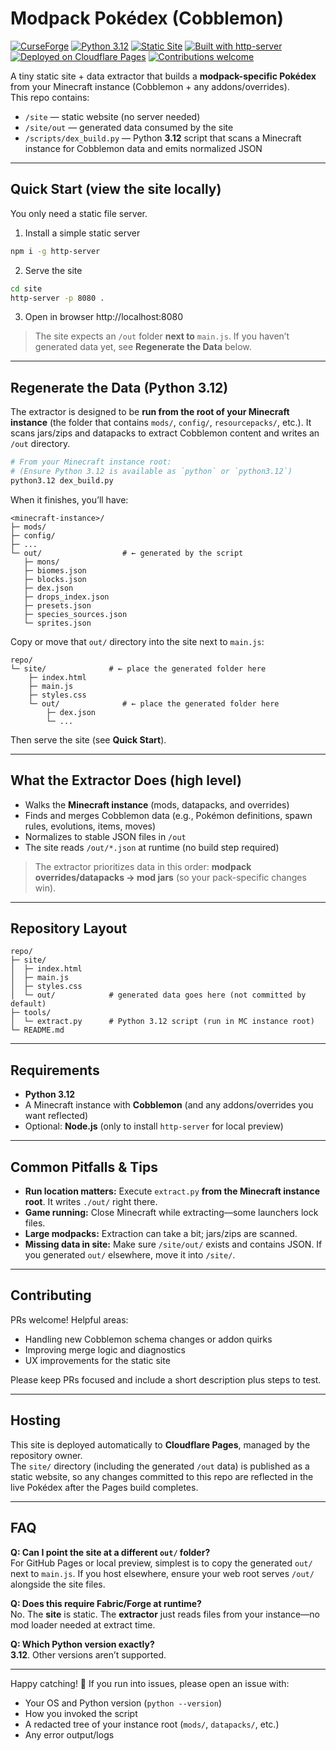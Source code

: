 # Modpack Pokédex (Cobblemon)

[![CurseForge](https://img.shields.io/badge/CurseForge-My_Modpack-orange?logo=curseforge)](https://www.curseforge.com/minecraft/modpacks/cobblemon-academy)
[![Python 3.12](https://img.shields.io/badge/python-3.12-blue.svg)](https://www.python.org/downloads/release/python-3120/)
[![Static Site](https://img.shields.io/badge/site-static-green.svg)](#)
[![Built with http-server](https://img.shields.io/badge/devserver-http--server-orange.svg)](https://www.npmjs.com/package/http-server)
[![Deployed on Cloudflare Pages](https://img.shields.io/badge/deploy-Cloudflare_Pages-F38020?logo=cloudflare)](https://pages.cloudflare.com/)
[![Contributions welcome](https://img.shields.io/badge/contributions-welcome-brightgreen.svg)](../../issues)

A tiny static site + data extractor that builds a **modpack-specific Pokédex** from your Minecraft instance (Cobblemon + any addons/overrides).  
This repo contains:

- `/site` — static website (no server needed)
- `/site/out` — generated data consumed by the site
- `/scripts/dex_build.py` — Python **3.12** script that scans a Minecraft instance for Cobblemon data and emits normalized JSON

---

## Quick Start (view the site locally)

You only need a static file server.

1. Install a simple static server

```bash
npm i -g http-server
```

2. Serve the site

```bash
cd site
http-server -p 8080 .
```

3. Open in browser
   http://localhost:8080

> The site expects an `/out` folder **next to** `main.js`. If you haven’t generated data yet, see **Regenerate the Data** below.

---

## Regenerate the Data (Python 3.12)

The extractor is designed to be **run from the root of your Minecraft instance** (the folder that contains `mods/`, `config/`, `resourcepacks/`, etc.). It scans jars/zips and datapacks to extract Cobblemon content and writes an `/out` directory.

```bash
# From your Minecraft instance root:
# (Ensure Python 3.12 is available as `python` or `python3.12`)
python3.12 dex_build.py
```

When it finishes, you’ll have:

```
<minecraft-instance>/
├─ mods/
├─ config/
├─ ...
└─ out/                  # ← generated by the script
   ├─ mons/
   ├─ biomes.json
   ├─ blocks.json
   ├─ dex.json
   ├─ drops_index.json
   ├─ presets.json
   ├─ species_sources.json
   └─ sprites.json
```

Copy or move that `out/` directory into the site next to `main.js`:

```
repo/
└─ site/              # ← place the generated folder here
    ├─ index.html
    ├─ main.js
    ├─ styles.css
    └─ out/              # ← place the generated folder here
        ├─ dex.json
        └─ ...
```

Then serve the site (see **Quick Start**).

---

## What the Extractor Does (high level)

- Walks the **Minecraft instance** (mods, datapacks, and overrides)
- Finds and merges Cobblemon data (e.g., Pokémon definitions, spawn rules, evolutions, items, moves)
- Normalizes to stable JSON files in `/out`
- The site reads `/out/*.json` at runtime (no build step required)

> The extractor prioritizes data in this order: **modpack overrides/datapacks → mod jars** (so your pack-specific changes win).

---

## Repository Layout

```
repo/
├─ site/
│  ├─ index.html
│  ├─ main.js
│  ├─ styles.css
│  └─ out/            # generated data goes here (not committed by default)
├─ tools/
│  └─ extract.py      # Python 3.12 script (run in MC instance root)
└─ README.md
```

---

## Requirements

- **Python 3.12**
- A Minecraft instance with **Cobblemon** (and any addons/overrides you want reflected)
- Optional: **Node.js** (only to install `http-server` for local preview)

---

## Common Pitfalls & Tips

- **Run location matters:** Execute `extract.py` **from the Minecraft instance root**. It writes `./out/` right there.
- **Game running:** Close Minecraft while extracting—some launchers lock files.
- **Large modpacks:** Extraction can take a bit; jars/zips are scanned.
- **Missing data in site:** Make sure `/site/out/` exists and contains JSON. If you generated `out/` elsewhere, move it into `/site/`.

---

## Contributing

PRs welcome! Helpful areas:

- Handling new Cobblemon schema changes or addon quirks
- Improving merge logic and diagnostics
- UX improvements for the static site

Please keep PRs focused and include a short description plus steps to test.

---

## Hosting

This site is deployed automatically to **Cloudflare Pages**, managed by the repository owner.  
The `site/` directory (including the generated `/out` data) is published as a static website, so any changes committed to this repo are reflected in the live Pokédex after the Pages build completes.

---

## FAQ

**Q: Can I point the site at a different `out/` folder?**  
For GitHub Pages or local preview, simplest is to copy the generated `out/` next to `main.js`. If you host elsewhere, ensure your web root serves `/out/` alongside the site files.

**Q: Does this require Fabric/Forge at runtime?**  
No. The **site** is static. The **extractor** just reads files from your instance—no mod loader needed at extract time.

**Q: Which Python version exactly?**  
**3.12**. Other versions aren’t supported.

---

Happy catching! 🎣 If you run into issues, please open an issue with:

- Your OS and Python version (`python --version`)
- How you invoked the script
- A redacted tree of your instance root (`mods/`, `datapacks/`, etc.)
- Any error output/logs
